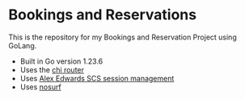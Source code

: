 #  Bookings and Reservations

This is the repository for my Bookings and Reservation Project using GoLang.

- Built in Go version 1.23.6
- Uses the [chi router](github.com/go-chi/chi/v5)
-  Uses [Alex Edwards SCS session management](github.com/alexedwards/scs/v2)
-  Uses [nosurf](github.com/justinas/nosurf)